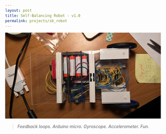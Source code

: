 ```yaml
---
layout: post
title: Self-Balancing Robot - v1.0
permalink: projects/sb_robot
---
```


![The self-balancing robot!](/assets/r_wide_s.jpg "The self-balancing robot!")

> *Feedback loops. Arduino micro. Gyroscope. Accelerometer. Fun.*

<!--comingsoon-->